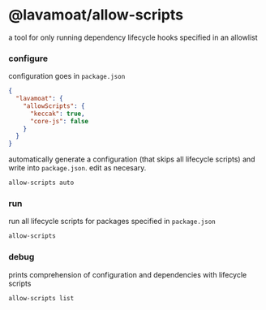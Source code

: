 # @lavamoat/allow-scripts

a tool for only running dependency lifecycle hooks specified in an allowlist


### configure

configuration goes in `package.json`
```json
{
  "lavamoat": {
    "allowScripts": {
      "keccak": true,
      "core-js": false
    }
  }
}
```

automatically generate a configuration (that skips all lifecycle scripts) and write into `package.json`. edit as necesary.
```sh
allow-scripts auto
```

### run

run all lifecycle scripts for packages specified in `package.json`
```sh
allow-scripts
```

### debug

prints comprehension of configuration and dependencies with lifecycle scripts
```sh
allow-scripts list
```